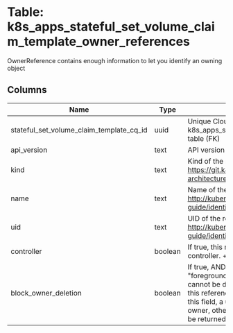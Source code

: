 
# Table: k8s_apps_stateful_set_volume_claim_template_owner_references
OwnerReference contains enough information to let you identify an owning object
## Columns
| Name        | Type           | Description  |
| ------------- | ------------- | -----  |
|stateful_set_volume_claim_template_cq_id|uuid|Unique CloudQuery ID of k8s_apps_stateful_set_volume_claim_templates table (FK)|
|api_version|text|API version of the referent.|
|kind|text|Kind of the referent. More info: https://git.k8s.io/community/contributors/devel/sig-architecture/api-conventions.md#types-kinds|
|name|text|Name of the referent. More info: http://kubernetes.io/docs/user-guide/identifiers#names|
|uid|text|UID of the referent. More info: http://kubernetes.io/docs/user-guide/identifiers#uids|
|controller|boolean|If true, this reference points to the managing controller. +optional|
|block_owner_deletion|boolean|If true, AND if the owner has the "foregroundDeletion" finalizer, then the owner cannot be deleted from the key-value store until this reference is removed. Defaults to false. To set this field, a user needs "delete" permission of the owner, otherwise 422 (Unprocessable Entity) will be returned. +optional|
